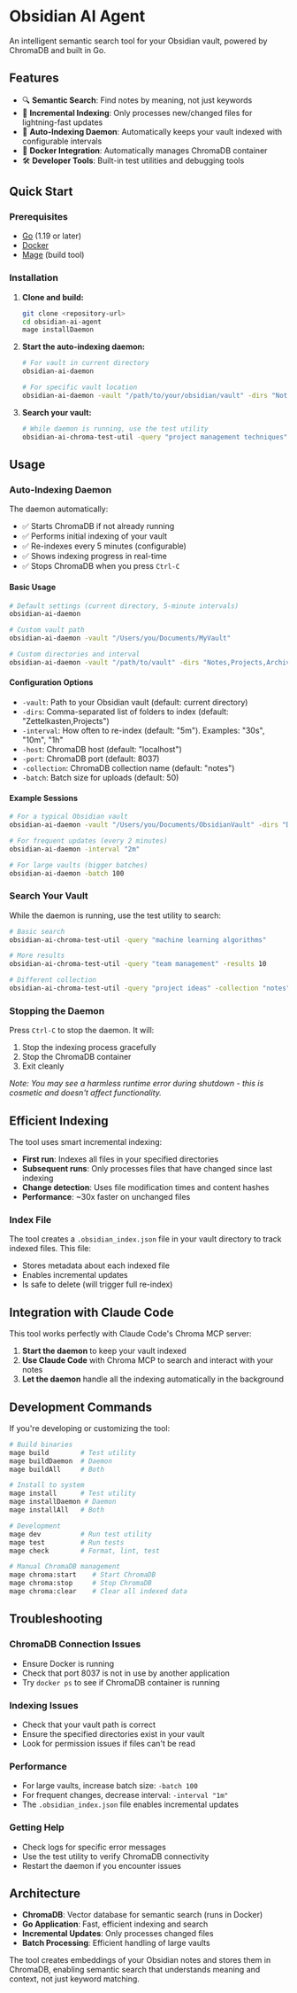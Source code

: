 # Obsidian AI Agent

An intelligent semantic search tool for your Obsidian vault, powered by ChromaDB and built in Go.

## Features

- 🔍 **Semantic Search**: Find notes by meaning, not just keywords
- 🚀 **Incremental Indexing**: Only processes new/changed files for lightning-fast updates
- 🤖 **Auto-Indexing Daemon**: Automatically keeps your vault indexed with configurable intervals
- 🐳 **Docker Integration**: Automatically manages ChromaDB container
- 🛠️ **Developer Tools**: Built-in test utilities and debugging tools

## Quick Start

### Prerequisites

- [Go](https://golang.org/doc/install) (1.19 or later)
- [Docker](https://docs.docker.com/get-docker/)
- [Mage](https://magefile.org/) (build tool)

### Installation

1. **Clone and build:**
   ```bash
   git clone <repository-url>
   cd obsidian-ai-agent
   mage installDaemon
   ```

2. **Start the auto-indexing daemon:**
   ```bash
   # For vault in current directory
   obsidian-ai-daemon
   
   # For specific vault location
   obsidian-ai-daemon -vault "/path/to/your/obsidian/vault" -dirs "Notes,Projects,Journal"
   ```

3. **Search your vault:**
   ```bash
   # While daemon is running, use the test utility
   obsidian-ai-chroma-test-util -query "project management techniques"
   ```

## Usage

### Auto-Indexing Daemon

The daemon automatically:
- ✅ Starts ChromaDB if not already running
- ✅ Performs initial indexing of your vault  
- ✅ Re-indexes every 5 minutes (configurable)
- ✅ Shows indexing progress in real-time
- ✅ Stops ChromaDB when you press `Ctrl-C`

#### Basic Usage
```bash
# Default settings (current directory, 5-minute intervals)
obsidian-ai-daemon

# Custom vault path
obsidian-ai-daemon -vault "/Users/you/Documents/MyVault"

# Custom directories and interval
obsidian-ai-daemon -vault "/path/to/vault" -dirs "Notes,Projects,Archive" -interval "10m"
```

#### Configuration Options
- `-vault`: Path to your Obsidian vault (default: current directory)
- `-dirs`: Comma-separated list of folders to index (default: "Zettelkasten,Projects")
- `-interval`: How often to re-index (default: "5m"). Examples: "30s", "10m", "1h"
- `-host`: ChromaDB host (default: "localhost")
- `-port`: ChromaDB port (default: 8037)
- `-collection`: ChromaDB collection name (default: "notes")
- `-batch`: Batch size for uploads (default: 50)

#### Example Sessions
```bash
# For a typical Obsidian vault
obsidian-ai-daemon -vault "/Users/you/Documents/ObsidianVault" -dirs "Daily Notes,Projects,Archive"

# For frequent updates (every 2 minutes)
obsidian-ai-daemon -interval "2m"

# For large vaults (bigger batches)
obsidian-ai-daemon -batch 100
```

### Search Your Vault

While the daemon is running, use the test utility to search:

```bash
# Basic search
obsidian-ai-chroma-test-util -query "machine learning algorithms"

# More results
obsidian-ai-chroma-test-util -query "team management" -results 10

# Different collection
obsidian-ai-chroma-test-util -query "project ideas" -collection "notes"
```

### Stopping the Daemon

Press `Ctrl-C` to stop the daemon. It will:
1. Stop the indexing process gracefully
2. Stop the ChromaDB container
3. Exit cleanly

*Note: You may see a harmless runtime error during shutdown - this is cosmetic and doesn't affect functionality.*

## Efficient Indexing

The tool uses smart incremental indexing:

- **First run**: Indexes all files in your specified directories
- **Subsequent runs**: Only processes files that have changed since last indexing
- **Change detection**: Uses file modification times and content hashes
- **Performance**: ~30x faster on unchanged files

### Index File

The tool creates a `.obsidian_index.json` file in your vault directory to track indexed files. This file:
- Stores metadata about each indexed file
- Enables incremental updates
- Is safe to delete (will trigger full re-index)

## Integration with Claude Code

This tool works perfectly with Claude Code's Chroma MCP server:

1. **Start the daemon** to keep your vault indexed
2. **Use Claude Code** with Chroma MCP to search and interact with your notes
3. **Let the daemon** handle all the indexing automatically in the background

## Development Commands

If you're developing or customizing the tool:

```bash
# Build binaries
mage build        # Test utility
mage buildDaemon  # Daemon
mage buildAll     # Both

# Install to system
mage install      # Test utility  
mage installDaemon # Daemon
mage installAll   # Both

# Development
mage dev          # Run test utility
mage test         # Run tests
mage check        # Format, lint, test

# Manual ChromaDB management
mage chroma:start    # Start ChromaDB
mage chroma:stop     # Stop ChromaDB
mage chroma:clear    # Clear all indexed data
```

## Troubleshooting

### ChromaDB Connection Issues
- Ensure Docker is running
- Check that port 8037 is not in use by another application
- Try `docker ps` to see if ChromaDB container is running

### Indexing Issues  
- Check that your vault path is correct
- Ensure the specified directories exist in your vault
- Look for permission issues if files can't be read

### Performance
- For large vaults, increase batch size: `-batch 100`
- For frequent changes, decrease interval: `-interval "1m"`
- The `.obsidian_index.json` file enables incremental updates

### Getting Help
- Check logs for specific error messages
- Use the test utility to verify ChromaDB connectivity
- Restart the daemon if you encounter issues

## Architecture

- **ChromaDB**: Vector database for semantic search (runs in Docker)
- **Go Application**: Fast, efficient indexing and search
- **Incremental Updates**: Only processes changed files
- **Batch Processing**: Efficient handling of large vaults

The tool creates embeddings of your Obsidian notes and stores them in ChromaDB, enabling semantic search that understands meaning and context, not just keyword matching.
